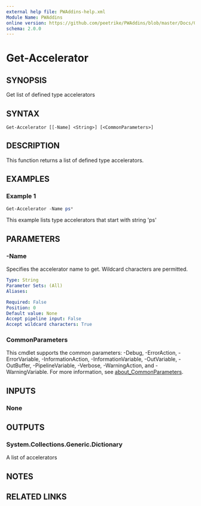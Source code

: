 ```yaml
---
external help file: PWAddins-help.xml
Module Name: PWAddins
online version: https://github.com/peetrike/PWAddins/blob/master/Docs/Get-Accelerator.md
schema: 2.0.0
---
```


# Get-Accelerator

## SYNOPSIS

Get list of defined type accelerators

## SYNTAX

```
Get-Accelerator [[-Name] <String>] [<CommonParameters>]
```

## DESCRIPTION

This function returns a list of defined type accelerators.

## EXAMPLES

### Example 1

```powershell
Get-Accelerator -Name ps*
```

This example lists type accelerators that start with string 'ps'

## PARAMETERS

### -Name

Specifies the accelerator name to get.  Wildcard characters are permitted.

```yaml
Type: String
Parameter Sets: (All)
Aliases:

Required: False
Position: 0
Default value: None
Accept pipeline input: False
Accept wildcard characters: True
```

### CommonParameters
This cmdlet supports the common parameters: -Debug, -ErrorAction, -ErrorVariable, -InformationAction, -InformationVariable, -OutVariable, -OutBuffer, -PipelineVariable, -Verbose, -WarningAction, and -WarningVariable. For more information, see [about_CommonParameters](http://go.microsoft.com/fwlink/?LinkID=113216).

## INPUTS

### None

## OUTPUTS

### System.Collections.Generic.Dictionary

A list of accelerators

## NOTES

## RELATED LINKS

